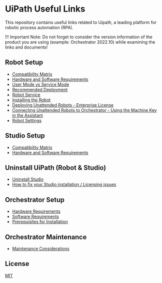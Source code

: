 # UiPath Useful Links

This repository contains useful links related to Uipath, a leading platform for robotic process automation (RPA).

!!! Important Note: Do not forget to consider the version information of the product you are using (example: Orchestrator 2022.10) while examining the links and documents!

## Robot Setup
- [Compatibility Matrix](https://docs.uipath.com/overview/other/latest/overview/compatibility-matrix)
- [Hardware and Software Requirements](https://docs.uipath.com/robot/standalone/2022.10/user-guide/hardware-and-software-requirements)
- [User Mode vs Service Mode](https://forum.uipath.com/t/user-mode-vs-service-mode/201647)
- [Recommended Deployment](https://docs.uipath.com/robot/standalone/2022.10/user-guide/setting-up-interactive-sign-in#recommended-deployment)
- [Robot Service](https://docs.uipath.com/robot/standalone/2022.10/user-guide/service)
- [Installing the Robot](https://docs.uipath.com/robot/standalone/2022.10/user-guide/installing-the-robot)
- [Deploying Unattended Robots - Enterprise License](https://docs.uipath.com/robot/standalone/2022.10/user-guide/deploying-unattended-enterprise)
- [Connecting Unattended Robots to Orchestrator - Using the Machine Key in the Assistant](https://docs.uipath.com/orchestrator/standalone/2022.10/user-guide/connecting-robots-to-orchestrator#connecting-unattended-robots-to-orchestrator-using-the-machine-key-in-the-assistant)
- [Robot Settings](https://docs.uipath.com/orchestrator/standalone/2022.10/user-guide/robot-settings)

## Studio Setup
- [Compatibility Matrix](https://docs.uipath.com/overview/other/latest/overview/compatibility-matrix)
- [Hardware and Software Requirements](https://docs.uipath.com/studio/standalone/2022.10/user-guide/hardware-and-software-requirements)

## Uninstall UiPath (Robot & Studio)
- [Uninstall Studio](https://docs.uipath.com/studio/standalone/2022.10/user-guide/modify-or-uninstall-studio#uninstall-studio)
- [How to fix your Studio installation / Licensing issues](https://forum.uipath.com/t/how-to-fix-your-studio-installation-licensing-issues/133118)

## Orchestrator Setup
- [Hardware Requirements](https://docs.uipath.com/orchestrator/standalone/2022.10/installation-guide/orchestrator-hardware-requirements)
- [Software Requirements](https://docs.uipath.com/orchestrator/standalone/2022.10/installation-guide/orchestrator-software-requirements)
- [Prerequisites for Installation](https://docs.uipath.com/orchestrator/standalone/2022.10/installation-guide/orchestrator-prerequisites-for-installation)

## Orchestrator Maintenance
- [Maintenance Considerations](https://docs.uipath.com/orchestrator/standalone/2022.10/installation-guide/maintenance-considerations)


## License

[MIT](https://github.com/seymenbahtiyar/UiPath_Useful_Links/blob/main/LICENSE)
